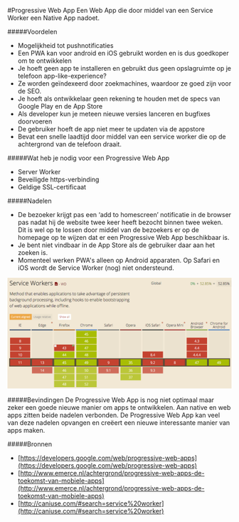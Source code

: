 #Progressive Web App
Een Web App die door middel van een Service Worker een Native App nadoet.

#####Voordelen
* Mogelijkheid tot pushnotificaties
* Een PWA kan voor android en iOS gebruikt worden en is dus goedkoper om te ontwikkelen
* Je hoeft geen app te installeren en gebruikt dus geen opslagruimte op je telefoon
app-like-experience?
* Ze worden geïndexeerd door zoekmachines, waardoor ze goed zijn voor de SEO.
* Je hoeft als ontwikkelaar geen rekening te houden met de specs van Google Play en de App Store
* Als developer kun je meteen nieuwe versies lanceren en bugfixes doorvoeren
* De gebruiker hoeft de app niet meer te updaten via de appstore
* Bevat een snelle laadtijd door middel van een service worker die op de achtergrond van de telefoon draait.

#####Wat heb je nodig voor een Progressive Web App
* Server Worker
* Beveiligde https-verbinding
* Geldige SSL-certificaat

#####Nadelen
* De bezoeker krijgt pas een ‘add to homescreen’ notificatie in de browser pas nadat hij de website twee keer heeft bezocht binnen twee weken. Dit is wel op te lossen door middel van de bezoekers er op de homepage op te wijzen dat er een Progressive Web App beschikbaar is.
* Je bent niet vindbaar in de App Store als de gebruiker daar aan het zoeken is.
* Momenteel werken PWA's alleen op Android apparaten. Op Safari en iOS wordt de Service Worker (nog) niet ondersteund. 


![Service Worker](serviceWorker.png)

#####Bevindingen
De Progressive Web App is nog niet optimaal maar zeker een goede nieuwe manier om apps te ontwikkelen. Aan native en web apps zitten beide nadelen verbonden. De Progressive Web App kan veel van deze nadelen opvangen en creëert een nieuwe interessante manier van apps maken.


#####Bronnen
* [https://developers.google.com/web/progressive-web-apps](https://developers.google.com/web/progressive-web-apps)
* [http://www.emerce.nl/achtergrond/progressive-web-apps-de-toekomst-van-mobiele-apps](http://www.emerce.nl/achtergrond/progressive-web-apps-de-toekomst-van-mobiele-apps)
* [http://caniuse.com/#search=service%20worker](http://caniuse.com/#search=service%20worker)